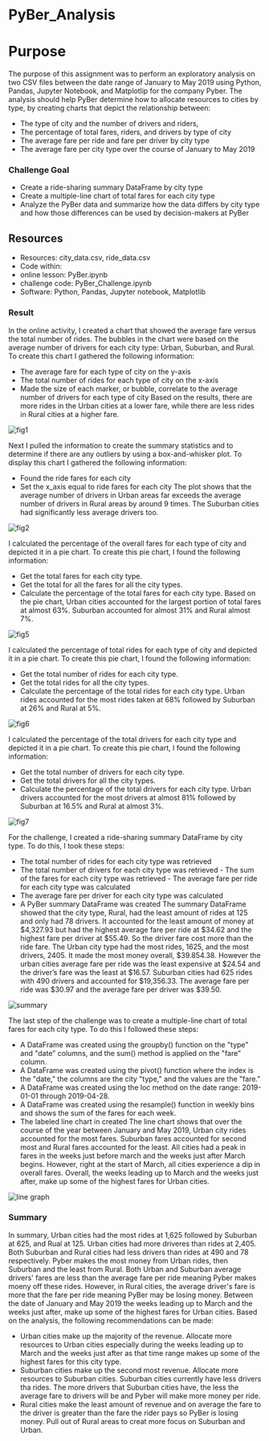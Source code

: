 # PyBer_Analysis


# **Purpose**
The purpose of this assignment was to perform an exploratory analysis on two CSV files between the date range of January to May 2019 using Python, Pandas, Jupyter Notebook, and Matplotlip for the company Pyber. The analysis should help PyBer determine how to allocate resources to cities by type, by creating charts that depict the relationship between:
- The type of city and the number of drivers and riders,
- The percentage of total fares, riders, and drivers by type of city
- The average fare per ride and fare per driver by city type
- The average fare per city type over the course of January to May 2019

### **Challenge Goal**
- Create a ride-sharing summary DataFrame by city type
- Create a multiple-line chart of total fares for each city type
- Analyze the PyBer data and summarize how the data differs by city type and how those differences can be used by decision-makers at PyBer

## **Resources**
- Resources: city_data.csv, ride_data.csv
- Code within:
- online lesson: PyBer.ipynb 
- challenge code: PyBer_Challenge.ipynb
- Software: Python, Pandas, Jupyter notebook, Matplotlib

### **Result**
In the online activity, I created a chart that showed the average fare versus the total number of rides. The bubbles in the chart were based on the average number of drivers for each city type: Urban, Suburban, and Rural. To create this chart I gathered the following information:
- The average fare for each type of city on the y-axis
- The total number of rides for each type of city on the x-axis
- Made the size of each marker, or bubble, correlate to the average number of drivers for each type of city
Based on the results, there are more rides in the Urban cities at a lower fare, while there are less rides in Rural cities at a higher fare.

![fig1](Analysis/Fig1.png)

Next I pulled the information to create the summary statistics and to determine if there are any outliers by using a box-and-whisker plot. To display this chart I gathered the following information:
- Found the ride fares for each city
- Set the x_axis equal to ride fares for each city
The plot shows that the average number of drivers in Urban areas far exceeds the average number of drivers in Rural areas by around 9 times. The Suburban cities had significantly less average drivers too.

![fig2](Analysis/Fig2.png)

I calculated the percentage of the overall fares for each type of city and depicted it in a pie chart.
To create this pie chart, I found the following information:
- Get the total fares for each city type.
- Get the total for all the fares for all the city types.
- Calculate the percentage of the total fares for each city type.
Based on the pie chart, Urban cities accounted for the largest portion of total fares at almost 63%. Suburban accounted for almost 31% and Rural almost 7%.

![fig5](Analysis/Fig5.png)

I calculated the percentage of total rides for each type of city and depicted it in a pie chart.
To create this pie chart, I found the following information:
- Get the total number of rides for each city type.
- Get the total rides for all the city types.
- Calculate the percentage of the total rides for each city type.
Urban rides accounted for the most rides taken at 68% followed by Suburban at 26% and Rural at 5%.

![fig6](Analysis/Fig6.png)

I calculated the percentage of the total drivers for each city type and depicted it in a pie chart.
To create this pie chart, I found the following information:
- Get the total number of drivers for each city type.
- Get the total drivers for all the city types.
- Calculate the percentage of the total drivers for each city type.
Urban drivers accounted for the most drivers at almost 81% followed by Suburban at 16.5% and Rural at almost 3%.

![fig7](Analysis/Fig7.png)


For the challenge, I created a ride-sharing summary DataFrame by city type. To do this, I took these steps:
- The total number of rides for each city type was retrieved
- The total number of drivers for each city type was retrieved
​- The sum of the fares for each city type was retrieved
​- The average fare per ride for each city type was calculated
- The average fare per driver for each city type was calculated
- A PyBer summary DataFrame was created
The summary DataFrame showed that the city type, Rural, had the least amount of rides at 125 and only had 78 drivers. It accounted for the least amount of money at $4,327.93 but had the highest average fare per ride at $34.62 and the highest fare per driver at $55.49. So the driver fare cost more than the ride fare. The Urban city type had the most rides, 1625, and the most drivers, 2405. It made the most money overall, $39.854.38. However the urban cities average fare per ride was the least expensive at $24.54 and the driver’s fare was the least at $16.57. Suburban cities had 625 rides with 490 drivers and accounted for $19,356.33. The average fare per ride was $30.97 and the average fare per driver was $39.50.

![summary](Analysis/ride_sharing_summary.png)


The last step of the challenge was to create a multiple-line chart of total fares for each city type. To do this I followed these steps:
- A DataFrame was created using the groupby() function on the "type" and "date" columns, and the sum() method is applied on the "fare" column. 
- A DataFrame was created using the pivot() function where the index is the "date," the columns are the city "type," and the values are the "fare." 
- A DataFrame was created using the loc method on the date range: 2019-01-01 through 2019-04-28.
- A DataFrame was created using the resample() function in weekly bins and shows the sum of the fares for each week.
- The labeled line chart in created
The line chart shows that over the course of the year between January and May 2019, Urban city rides accounted for the most fares. Suburban fares accounted for second most and Rural fares accounted for the least. All cities had a peak in fares in the weeks just before march and the weeks just after March begins. However, right at the start of March, all cities experience a dip in overall fares. Overall, the weeks leading up to March and the weeks just after, make up some of the highest fares for Urban cities.

![line graph](Analysis/Total_Fare_by_City_Type.png)

### **Summary**
In summary, Urban cities had the most rides at 1,625 followed by Suburban at 625, and Rual at 125. Urban cities had more driveres than rides at 2,405. Both Suburban and Rural cities had less drivers than rides at 490 and 78 respectively. Pyber makes the most money from Urban rides, then Suburban and the least from Rural. Both Urban and Suburban average drivers' fares are less than the average fare per ride meaning Pyber makes moeny off these rides. However, in Rural cities, the average driver's fare is more that the fare per ride meaning PyBer may be losing money. 
Between the date of January and May 2019 the weeks leading up to March and the weeks just after, make up some of the highest fares for Urban cities.
Based on the analysis, the following recommendations can be made:
- Urban cities make up the majority of the revenue. Allocate more resources to Urban cities especially during the weeks leading up to March and the weeks just after as that time range makes up some of the highest fares for this city type.
- Suburban cities make up the second most revenue. Allocate more resources to Suburban cities. Suburban cities currently have less drivers tha rides. The more drivers that Suburban cities have, the less the average fare to drivers will be and Pyber will make more money per ride. 
- Rural cities make the least amount of revenue and on average the fare to the driver is greater than the fare the rider pays so PyBer is losing money. Pull out of Rural areas to creat more focus on Suburban and Urban.
